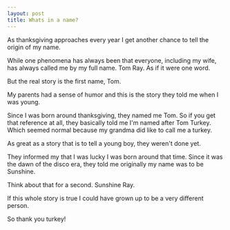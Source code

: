 ```yaml
---
layout: post
title: Whats in a name?
---
```

As thanksgiving approaches every year I get another chance to tell the origin of my name. 

While one phenomena has always been that everyone, including my wife, has always called me by my full name. Tom Ray. As if it were one word. 

But the real story is the first name, Tom.

My parents had a sense of humor and this is the story they told me when I was young.

Since I was born around thanksgiving, they named me Tom. So if you get that reference at all, they basically told me I'm named after Tom Turkey. Which seemed normal because my grandma did like to call me a turkey. 

As great as a story that is to tell a young boy, they weren't done yet. 

They informed my that I was lucky I was born around that time. Since it was the dawn of the disco era, they told me originally my name was to be Sunshine. 

Think about that for a second. Sunshine Ray.

If this whole story is true I could have grown up to be a very different person.

So thank you turkey!